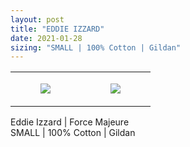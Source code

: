 ```yaml
---
layout: post
title: "EDDIE IZZARD"
date: 2021-01-28
sizing: "SMALL | 100% Cotton | Gildan"
---
```




<table style="width:100%;"><tr><td style="vertical-align:top;">
      <figure class="tmblr-full" data-orig-height="2048" data-orig-width="1365" data-orig-src="https://concertshirts.netlify.app/shirts/0399/0399-01.jpg"><img src="https://64.media.tumblr.com/12642ef00043d6786e978e222c10258d/283c9db2aad81067-46/s540x810/ca4b5594372d8effdcb9c37a3dfdda717bd5bef6.jpg" data-orig-height="2048" data-orig-width="1365" data-orig-src="https://concertshirts.netlify.app/shirts/0399/0399-01.jpg"/></figure></td>
    <td style="vertical-align:top;">
      <figure class="tmblr-full" data-orig-height="2048" data-orig-width="1365" data-orig-src="https://concertshirts.netlify.app/shirts/0399/0399-02.jpg"><img src="https://64.media.tumblr.com/e75b22694464226543c0b419b53e3772/283c9db2aad81067-46/s540x810/8abdfb6d86f2a5af075917d1d50548e1a8baad00.jpg" data-orig-height="2048" data-orig-width="1365" data-orig-src="https://concertshirts.netlify.app/shirts/0399/0399-02.jpg"/></figure></td>
  </tr></table><p>
  Eddie Izzard | Force Majeure<br/>SMALL | 100% Cotton | Gildan
</p>
